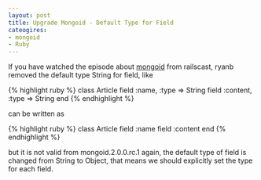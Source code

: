 ```yaml
---
layout: post
title: Upgrade Mongoid - Default Type for Field
cateogires:
- mongoid
- Ruby
---
```

If you have watched the episode about [mongoid][1] from railscast, ryanb removed the default type String for field, like

{% highlight ruby %}
class Article
  field :name, :type => String
  field :content, :type => String
end
{% endhighlight %}

can be written as

{% highlight ruby %}
class Article
  field :name
  field :content
end
{% endhighlight %}

but it is not valid from mongoid.2.0.0.rc.1 again, the default type of field is changed from String to Object, that means we should explicitly set the type for each field.


  [1]: http://railscasts.com/episodes/238-mongoid
